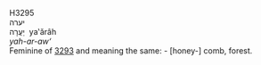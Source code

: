 <body>
  <p>H3295<br>  יערה  <br> יַעֲרָה  ‎  ya‛ărâh  <br><i>yah-ar-aw‘ </i><br>Feminine of <a href="h3293.htm">3293</a>  and meaning the same: - [honey-] comb, forest.<br></p>
 </body>